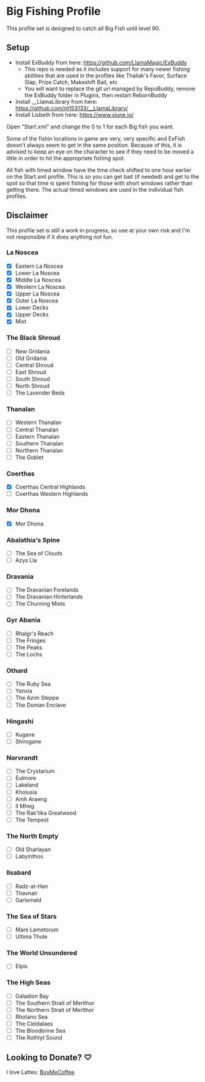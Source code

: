 # Big Fishing Profile

This profile set is designed to catch all Big Fish until level 90.

## Setup

- Install ExBuddy from here: https://github.com/LlamaMagic/ExBuddy
    - This repo is needed as it includes support for many newer fishing abilities that are used in the profiles like Thaliak's Favor, Surface Slap, Prize Catch, Makeshift Bait, etc
    - You will want to replace the git url managed by RepoBuddy, remove the ExBuddy folder in Plugins, then restart RebornBuddy
- Install __LlamaLibrary from here: https://github.com/nt153133/__LlamaLibrary/
- Install Lisbeth from here: https://www.siune.io/

Open "Start.xml" and change the 0 to 1 for each Big fish you want.

Some of the fishin locations in game are very, very specific and ExFish doesn't always seem to get in the same position. Because of this, it is advised to keep an eye on the character to see if they need to be moved a little in order to hit the appropriate fishing spot.

All fish with timed window have the time check shifted to one hour earlier on the Start.xml profile. This is so you can get bait (if needed) and get to the spot so that time is spent fishing for those with short windows rather than getting there. The actual timed windows are used in the individual fish profiles.

## Disclaimer

This profile set is still a work in progress, so use at your own risk and I'm not responsible if it does anything not fun.

### La Noscea
- [x] Eastern La Noscea
- [x] Lower La Noscea
- [x] Middle La Noscea
- [x] Western La Noscea
- [x] Upper La Noscea
- [x] Outer La Noscea
- [x] Lower Decks
- [x] Upper Decks
- [x] Mist

### The Black Shroud
- [ ] New Gridania
- [ ] Old Gridania
- [ ] Central Shroud
- [ ] East Shroud
- [ ] South Shroud
- [ ] North Shroud
- [ ] The Lavender Beds

### Thanalan
- [ ] Western Thanalan
- [ ] Central Thanalan
- [ ] Eastern Thanalan
- [ ] Southern Thanalan
- [ ] Northern Thanalan
- [ ] The Goblet

### Coerthas
- [x] Coerthas Central Highlands
- [ ] Coerthas Western Highlands

### Mor Dhona
- [x] Mor Dhona

### Abalathia's Spine
- [ ] The Sea of Clouds
- [ ] Azys Lla

### Dravania
- [ ] The Dravanian Forelands
- [ ] The Dravanian Hinterlands
- [ ] The Churning Mists

### Gyr Abania
- [ ] Rhalgr's Reach
- [ ] The Fringes
- [ ] The Peaks
- [ ] The Lochs

### Othard
- [ ] The Ruby Sea
- [ ] Yanxia
- [ ] The Azim Steppe
- [ ] The Doman Enclave

### Hingashi
- [ ] Kugane
- [ ] Shirogane

### Norvrandt
- [ ] The Crystarium
- [ ] Eulmore
- [ ] Lakeland
- [ ] Kholusia
- [ ] Amh Araeng
- [ ] Il Mheg
- [ ] The Rak'tika Greatwood
- [ ] The Tempest

### The North Empty
- [ ] Old Sharlayan
- [ ] Labyinthos

### Ilsabard
- [ ] Radz-at-Han
- [ ] Thavnair
- [ ] Garlemald

### The Sea of Stars
- [ ] Mare Lametorum
- [ ] Ultima Thule

### The World Unsundered
- [ ] Elpis

### The High Seas
- [ ] Galadion Bay
- [ ] The Southern Strait of Merlthor
- [ ] The Northern Strait of Merlthor
- [ ] Rhotano Sea
- [ ] The Cieldalaes
- [ ] The Bloodbrine Sea
- [ ] The Rothlyt Sound

## Looking to Donate? ♡
I love Lattes: [BuyMeCoffee](https://buymeacoffee.com/miss_aoi)